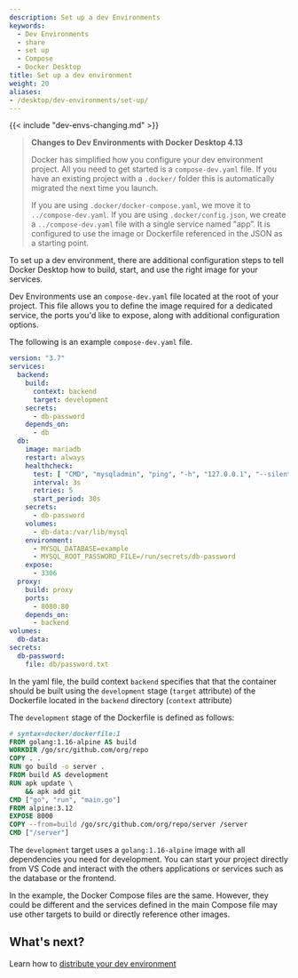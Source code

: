 ```yaml
---
description: Set up a dev Environments
keywords:
  - Dev Environments
  - share
  - set up
  - Compose
  - Docker Desktop
title: Set up a dev environment
weight: 20
aliases:
- /desktop/dev-environments/set-up/
---
```


{{< include "dev-envs-changing.md" >}}

>**Changes to Dev Environments with Docker Desktop 4.13**
>
>Docker has simplified how you configure your dev environment project. All you need to get started is a `compose-dev.yaml` file. If you have an existing project with a `.docker/` folder this is automatically migrated the next time you launch.
>
> If you are using `.docker/docker-compose.yaml`, we move it to `../compose-dev.yaml`.
>If you are using `.docker/config.json`, we create a `../compose-dev.yaml` file with a single service named "app”. It is configured to use the image or Dockerfile referenced in the JSON as a starting point.

To set up a dev environment, there are additional configuration steps to tell Docker Desktop how to build, start, and use the right image for your services.

Dev Environments use an `compose-dev.yaml` file located at the root of your project. This file allows you to define the image required for a dedicated service, the ports you'd like to expose, along with additional configuration options.

The following is an example `compose-dev.yaml` file.

```yaml
version: "3.7"
services:
  backend:
    build:
      context: backend
      target: development
    secrets:
      - db-password
    depends_on:
      - db
  db:
    image: mariadb
    restart: always
    healthcheck:
      test: [ "CMD", "mysqladmin", "ping", "-h", "127.0.0.1", "--silent" ]
      interval: 3s
      retries: 5
      start_period: 30s
    secrets:
      - db-password
    volumes:
      - db-data:/var/lib/mysql
    environment:
      - MYSQL_DATABASE=example
      - MYSQL_ROOT_PASSWORD_FILE=/run/secrets/db-password
    expose:
      - 3306
  proxy:
    build: proxy
    ports:
      - 8080:80
    depends_on:
      - backend
volumes:
  db-data:
secrets:
  db-password:
    file: db/password.txt
```

In the yaml file, the build context `backend` specifies that that the container should be built using the `development` stage (`target` attribute) of the Dockerfile located in the `backend` directory (`context` attribute)

The `development` stage of the Dockerfile is defined as follows:

```dockerfile
# syntax=docker/dockerfile:1
FROM golang:1.16-alpine AS build
WORKDIR /go/src/github.com/org/repo
COPY . .
RUN go build -o server .
FROM build AS development
RUN apk update \
    && apk add git
CMD ["go", "run", "main.go"]
FROM alpine:3.12
EXPOSE 8000
COPY --from=build /go/src/github.com/org/repo/server /server
CMD ["/server"]
```

The `development` target uses a `golang:1.16-alpine` image with all dependencies you need for development. You can start your project directly from VS Code and interact with the others applications or services such as the database or the frontend.

In the example, the Docker Compose files are the same. However, they could be different and the services defined in the main Compose file may use other targets to build or directly reference other images.

## What's next?

Learn how to [distribute your dev environment](share.md)
